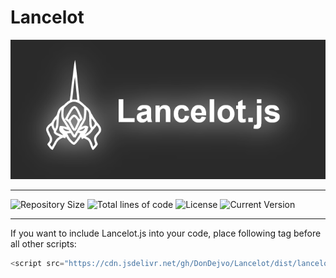 # Lancelot

![Logo](https://raw.githubusercontent.com/DonDejvo/Lancelot/main/misc/resources/png/logo_banner.png)

---

![Repository Size](https://img.shields.io/github/repo-size/DonDejvo/Lancelot) ![Total lines of code](https://img.shields.io/tokei/lines/github/DonDejvo/Lancelot)
![License](https://img.shields.io/github/license/DonDejvo/Lancelot)
![Current Version](https://img.shields.io/github/package-json/v/DonDejvo/Lancelot)

---

If you want to include Lancelot.js into your code, place following tag before all other scripts:

```javascript
<script src="https://cdn.jsdelivr.net/gh/DonDejvo/Lancelot/dist/lancelot-cdn-nomodule.min.js" type="text/javascript"></script>
```